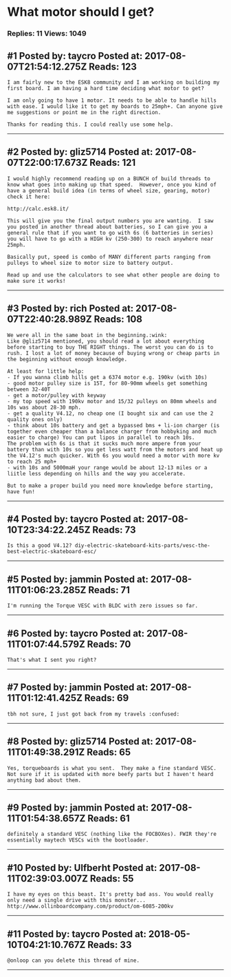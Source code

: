# What motor should I get?

### Replies: 11 Views: 1049

## \#1 Posted by: taycro Posted at: 2017-08-07T21:54:12.275Z Reads: 123

```
I am fairly new to the ESK8 community and I am working on building my first board. I am having a hard time deciding what motor to get?

I am only going to have 1 motor. It needs to be able to handle hills with ease. I would like it to get my boards to 25mph+. Can anyone give me suggestions or point me in the right direction.

Thanks for reading this. I could really use some help.
```

---
## \#2 Posted by: gliz5714 Posted at: 2017-08-07T22:00:17.673Z Reads: 121

```
I would highly recommend reading up on a BUNCH of build threads to know what goes into making up that speed.  However, once you kind of have a general build idea (in terms of wheel size, gearing, motor) check it here:

http://calc.esk8.it/

This will give you the final output numbers you are wanting.  I saw you posted in another thread about batteries, so I can give you a general rule that if you want to go with 6s (6 batteries in series) you will have to go with a HIGH kv (250-300) to reach anywhere near 25mph.

Basically put, speed is combo of MANY different parts ranging from pulleys to wheel size to motor size to battery output.

Read up and use the calculators to see what other people are doing to make sure it works!
```

---
## \#3 Posted by: rich Posted at: 2017-08-07T22:40:28.989Z Reads: 108

```
We were all in the same boat in the beginning.:wink:
Like @gliz5714 mentioned, you should read a lot about everything before starting to buy THE RIGHT things. The worst you can do is to rush. I lost a lot of money because of buying wrong or cheap parts in the beginning without enough knowledge.

At least for little help:
- If you wanna climb hills get a 6374 motor e.g. 190kv (with 10s)
- good motor pulley size is 15T, for 80-90mm wheels get something between 32-40T
- get a motor/pulley with keyway
- my top speed with 190kv motor and 15/32 pulleys on 80mm wheels and 10s was about 28-30 mph.
- get a quality V4.12, no cheap one (I bought six and can use the 2 quality ones only)
- think about 10s battery and get a bypassed bms + li-ion charger (is together even cheaper than a balance charger from hobbyking and much easier to charge) You can put lipos in parallel to reach 10s.
The problem with 6s is that it sucks much more ampere from your battery than with 10s so you get less watt from the motors and heat up the V4.12's much quicker. With 6s you would need a motor with more kv to reach 25 mph+
- with 10s and 5000maH your range would be about 12-13 miles or a liitle less depending on hills and the way you accelerate.

But to make a proper build you need more knowledge before starting, have fun!
```

---
## \#4 Posted by: taycro Posted at: 2017-08-10T23:34:22.245Z Reads: 73

```
Is this a good V4.12? diy-electric-skateboard-kits-parts/vesc-the-best-electric-skateboard-esc/
```

---
## \#5 Posted by: jammin Posted at: 2017-08-11T01:06:23.285Z Reads: 71

```
I'm running the Torque VESC with BLDC with zero issues so far.
```

---
## \#6 Posted by: taycro Posted at: 2017-08-11T01:07:44.579Z Reads: 70

```
That's what I sent you right?
```

---
## \#7 Posted by: jammin Posted at: 2017-08-11T01:12:41.425Z Reads: 69

```
tbh not sure, I just got back from my travels :confused:
```

---
## \#8 Posted by: gliz5714 Posted at: 2017-08-11T01:49:38.291Z Reads: 65

```
Yes, torqueboards is what you sent.  They make a fine standard VESC.  Not sure if it is updated with more beefy parts but I haven't heard anything bad about them.
```

---
## \#9 Posted by: jammin Posted at: 2017-08-11T01:54:38.657Z Reads: 61

```
definitely a standard VESC (nothing like the FOCBOXes). FWIR they're essentially maytech VESCs with the bootloader.
```

---
## \#10 Posted by: Ulfberht Posted at: 2017-08-11T02:39:03.007Z Reads: 55

```
I have my eyes on this beast. It's pretty bad ass. You would really only need a single drive with this monster...
http://www.ollinboardcompany.com/product/om-6085-200kv
```

---
## \#11 Posted by: taycro Posted at: 2018-05-10T04:21:10.767Z Reads: 33

```
@onloop can you delete this thread of mine.
```

---
